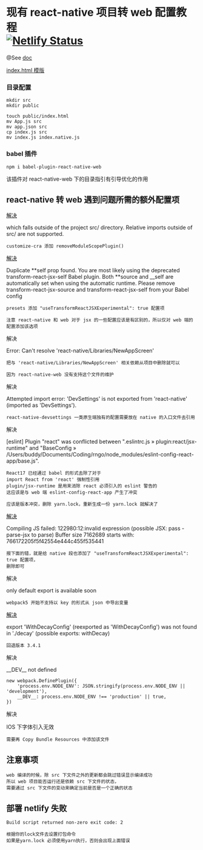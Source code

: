 # 现有 react-native 项目转 web 配置教程<br>[![Netlify Status](https://api.netlify.com/api/v1/badges/bc65eeb5-b61d-475c-a386-d08ad5701559/deploy-status)](https://app.netlify.com/sites/rn-go/deploys)

@See [doc](https://retool.com/blog/how-to-make-your-react-native-apps-work-on-the-web/)

[index.html 模版](https://codesandbox.io/s/react-native-q4qymyp2l6?from-embed=&file=/public/index.html)

### 目录配置

```
mkdir src
mkdir public

touch public/index.html
mv App.js src
mv app.json src
cp index.js src
mv index.js index.native.js
```

### babel 插件

```
npm i babel-plugin-react-native-web
```

该插件对 react-native-web 下的目录指引有引导优化的作用

## react-native 转 web 遇到问题所需的额外配置项

[解决](https://stackoverflow.com/questions/44114436/the-create-react-app-imports-restriction-outside-of-src-directory)

which falls outside of the project src/ directory.
Relative imports outside of src/ are not supported.

```
customize-cra 添加 removeModuleScopePlugin()
```

[解决](https://github.com/nrwl/nx/issues/14407#issuecomment-1439327945)

Duplicate **self prop found. You are most likely using the deprecated transform-react-jsx-self Babel plugin. Both **source and \_\_self are automatically set when using the automatic runtime. Please remove transform-react-jsx-source and transform-react-jsx-self from your Babel config

```
presets 添加 "useTransformReactJSXExperimental": true 配置项

注意 react-native 和 web 对于 jsx 的一些配置应该是有区别的，所以仅对 web 端的配置添加该选项
```

解决

Error: Can't resolve 'react-native/Libraries/NewAppScreen'

```
把与 'react-native/Libraries/NewAppScreen' 相关依赖从项目中删除就可以

因为 react-native-web 没有支持这个文件的维护
```

解决

Attempted import error: 'DevSettings' is not exported from 'react-native' (imported as 'DevSettings').

```
react-native-devsettings 一类原生端独有的配置需要放在 native 的入口文件去引用
```

解决

[eslint] Plugin "react" was conflicted between ".eslintrc.js » plugin:react/jsx-runtime" and "BaseConfig » /Users/buddy/Documents/Coding/rngo/node_modules/eslint-config-react-app/base.js".

```
React17 已经通过 babel 的形式去除了对于
import React from 'react' 强制性引用
plugin/jsx-runtime 是用来消除 react 必须引入的 eslint 警告的
这应该是与 web 端 eslint-config-react-app 产生了冲突

应该是版本冲突，删除 yarn.lock，重新生成一份 yarn.lock 就解决了
```

[解决](https://github.com/facebook/create-react-app/issues/11825#issuecomment-1000454644)

Compiling JS failed: 122980:12:invalid expression (possible JSX: pass -parse-jsx to parse) Buffer size 7162689 starts with: 766172205f5f42554e444c455f535441

```
报下面的错，就是给 native 段也添加了 "useTransformReactJSXExperimental": true 配置项，
删除即可
```

解决

only default export is available soon

```
webpack5 开始不支持以 key 的形式从 json 中导出变量
```

[解决](https://github.com/software-mansion/react-native-reanimated/issues/4645#issuecomment-1680539078)

export 'WithDecayConfig' (reexported as 'WithDecayConfig') was not found in './decay' (possible exports: withDecay)

```
回退版本 3.4.1
```

解决

\_\_DEV\_\_ not defined

```JS
new webpack.DefinePlugin({
    'process.env.NODE_ENV': JSON.stringify(process.env.NODE_ENV || 'development'),
    __DEV__: process.env.NODE_ENV !== 'production' || true,
})
```

解决

IOS 下字体引入无效

```
需要再 Copy Bundle Resources 中添加该文件
```

## 注意事项

```
web 编译的时候，除 src 下文件之外的更新都会跳过错误显示编译成功
所以 web 项目能否运行还是依赖 src 下文件的状态，
需要通过 src 下文件的变动来确定当前是否是一个正确的状态
```

## 部署 netlify 失败

```
Build script returned non-zero exit code: 2

根据你的lock文件去设置打包命令
如果是yarn.lock 必须使用yarn执行，否则会出现上面错误
```

